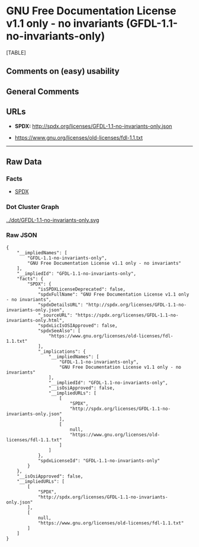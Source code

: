 GNU Free Documentation License v1.1 only - no invariants (GFDL-1.1-no-invariants-only)
======================================================================================

[TABLE]

Comments on (easy) usability
----------------------------

General Comments
----------------

URLs
----

-   **SPDX:** http://spdx.org/licenses/GFDL-1.1-no-invariants-only.json

-   https://www.gnu.org/licenses/old-licenses/fdl-1.1.txt

------------------------------------------------------------------------

Raw Data
--------

### Facts

-   [SPDX](https://spdx.org/licenses/GFDL-1.1-no-invariants-only.html "SPDX")

### Dot Cluster Graph

[../dot/GFDL-1.1-no-invariants-only.svg](../dot/GFDL-1.1-no-invariants-only.svg "../dot/GFDL-1.1-no-invariants-only.svg")

### Raw JSON

    {
        "__impliedNames": [
            "GFDL-1.1-no-invariants-only",
            "GNU Free Documentation License v1.1 only - no invariants"
        ],
        "__impliedId": "GFDL-1.1-no-invariants-only",
        "facts": {
            "SPDX": {
                "isSPDXLicenseDeprecated": false,
                "spdxFullName": "GNU Free Documentation License v1.1 only - no invariants",
                "spdxDetailsURL": "http://spdx.org/licenses/GFDL-1.1-no-invariants-only.json",
                "_sourceURL": "https://spdx.org/licenses/GFDL-1.1-no-invariants-only.html",
                "spdxLicIsOSIApproved": false,
                "spdxSeeAlso": [
                    "https://www.gnu.org/licenses/old-licenses/fdl-1.1.txt"
                ],
                "_implications": {
                    "__impliedNames": [
                        "GFDL-1.1-no-invariants-only",
                        "GNU Free Documentation License v1.1 only - no invariants"
                    ],
                    "__impliedId": "GFDL-1.1-no-invariants-only",
                    "__isOsiApproved": false,
                    "__impliedURLs": [
                        [
                            "SPDX",
                            "http://spdx.org/licenses/GFDL-1.1-no-invariants-only.json"
                        ],
                        [
                            null,
                            "https://www.gnu.org/licenses/old-licenses/fdl-1.1.txt"
                        ]
                    ]
                },
                "spdxLicenseId": "GFDL-1.1-no-invariants-only"
            }
        },
        "__isOsiApproved": false,
        "__impliedURLs": [
            [
                "SPDX",
                "http://spdx.org/licenses/GFDL-1.1-no-invariants-only.json"
            ],
            [
                null,
                "https://www.gnu.org/licenses/old-licenses/fdl-1.1.txt"
            ]
        ]
    }